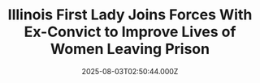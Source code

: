 ---
title: "Illinois First Lady Joins Forces With Ex-Convict to Improve Lives of Women Leaving Prison"
date: 2025-08-03T02:50:44.000Z
category: Human Kindness
externalLink: "https://www.goodnewsnetwork.org/illinois-first-lady-joins-forces-with-ex-convict-to-improve-lives-of-women-leaving-prison/"
image: ""
excerpt: "A pair of lives that diverged down different paths have now become unlikely partners, merged within a common cause. 60-year-old Willette Benford spent 24 years—nearly half her life—in an Illinois prison until a change in state laws expedited her release. While behind bars though, Ms. Benford earned her GED and an associate’s degree, became an […] The post Illinois First…"
---